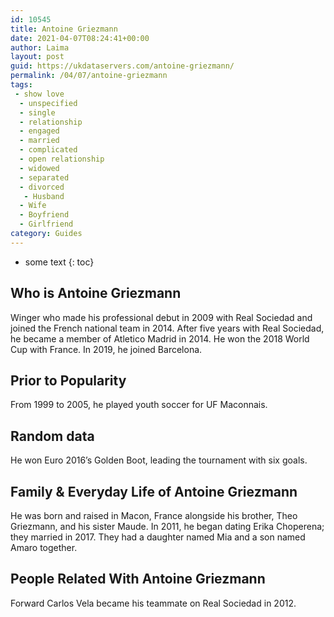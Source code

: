 ```yaml
---
id: 10545
title: Antoine Griezmann
date: 2021-04-07T08:24:41+00:00
author: Laima
layout: post
guid: https://ukdataservers.com/antoine-griezmann/
permalink: /04/07/antoine-griezmann
tags:
 - show love
  - unspecified
  - single
  - relationship
  - engaged
  - married
  - complicated
  - open relationship
  - widowed
  - separated
  - divorced
   - Husband
  - Wife
  - Boyfriend
  - Girlfriend
category: Guides
---
```


* some text
{: toc}


## Who is Antoine Griezmann
                  
                  
                  
Winger who made his professional debut in 2009 with Real Sociedad and joined the French national team in 2014. After five years with Real Sociedad, he became a member of Atletico Madrid in 2014. He won the 2018 World Cup with France. In 2019, he joined Barcelona.
                  
              
            
              
            
                
                
                
## Prior to Popularity
                  
                  
                  
From 1999 to 2005, he played youth soccer for UF Maconnais.
                  
              
            
              
            
                
                
                
## Random data
                  
                  
                  
He won Euro 2016&#8217;s Golden Boot, leading the tournament with six goals.
                  
              
            
              
            
                
                
                
## Family & Everyday Life of Antoine Griezmann
                  
                  
                  
He was born and raised in Macon, France alongside his brother, Theo Griezmann, and his sister Maude. In 2011, he began dating Erika Choperena; they married in 2017. They had a daughter named Mia and a son named Amaro together.
                  
              
            
              
            
                
                
                
## People Related With Antoine Griezmann
                  
                  
                  
Forward Carlos Vela became his teammate on Real Sociedad in 2012.
                  
              
            
              
            
                
              
            
              
              
            
            
              
            
          
          
          